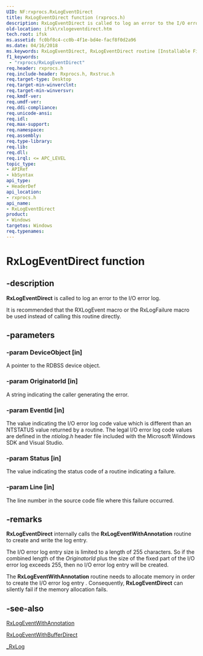 ```yaml
---
UID: NF:rxprocs.RxLogEventDirect
title: RxLogEventDirect function (rxprocs.h)
description: RxLogEventDirect is called to log an error to the I/O error log. It is recommended that the RXLogEvent macro or the RxLogFailure macro be used instead of calling this routine directly.
old-location: ifsk\rxlogeventdirect.htm
tech.root: ifsk
ms.assetid: fc0bf8c4-cc0b-4f1e-bd4e-facf8f0d2a96
ms.date: 04/16/2018
ms.keywords: RxLogEventDirect, RxLogEventDirect routine [Installable File System Drivers], ifsk.rxlogeventdirect, rxprocs/RxLogEventDirect, rxref_654ffecc-ea49-44b8-b454-9f66e9519ddd.xml
f1_keywords:
 - "rxprocs/RxLogEventDirect"
req.header: rxprocs.h
req.include-header: Rxprocs.h, Rxstruc.h
req.target-type: Desktop
req.target-min-winverclnt: 
req.target-min-winversvr: 
req.kmdf-ver: 
req.umdf-ver: 
req.ddi-compliance: 
req.unicode-ansi: 
req.idl: 
req.max-support: 
req.namespace: 
req.assembly: 
req.type-library: 
req.lib: 
req.dll: 
req.irql: <= APC_LEVEL
topic_type:
- APIRef
- kbSyntax
api_type:
- HeaderDef
api_location:
- rxprocs.h
api_name:
- RxLogEventDirect
product:
- Windows
targetos: Windows
req.typenames: 
---
```


# RxLogEventDirect function


## -description


<b>RxLogEventDirect</b> is called to log an error to the I/O error log. 

It is recommended that the RXLogEvent macro or the RxLogFailure macro be used instead of calling this routine directly.


## -parameters




### -param DeviceObject [in]

A pointer to the RDBSS device object.


### -param OriginatorId [in]

A string indicating the caller generating the error.


### -param EventId [in]

The value indicating the I/O error log code value which is different than an NTSTATUS value returned by a routine. The legal I/O error log code values are defined in the <i>ntiolog.h</i> header file included with the Microsoft Windows SDK and Visual Studio.


### -param Status [in]

The value indicating the status code of a routine indicating a failure.


### -param Line [in]

The line number in the source code file where this failure occurred.


## -remarks



<b>RxLogEventDirect</b> internally calls the <b>RxLogEventWithAnnotation</b> routine to create and write the log entry. 

The I/O error log entry size is limited to a length of 255 characters. So if the combined length of the <i>OriginatorId</i> plus the size of the fixed part of the I/O error log exceeds 255, then no I/O error log entry will be created.

The <b>RxLogEventWithAnnotation</b> routine needs to allocate memory in order to create the I/O error log entry . Consequently, <b>RxLogEventDirect</b> can silently fail if the memory allocation fails. 




## -see-also




<a href="https://docs.microsoft.com/windows-hardware/drivers/ddi/rxprocs/nf-rxprocs-rxlogeventwithannotation">RxLogEventWithAnnotation</a>



<a href="https://docs.microsoft.com/windows-hardware/drivers/ddi/rxprocs/nf-rxprocs-rxlogeventwithbufferdirect">RxLogEventWithBufferDirect</a>



<a href="https://docs.microsoft.com/windows-hardware/drivers/ddi/rxlog/nf-rxlog-_rxlog">_RxLog</a>
 

 

